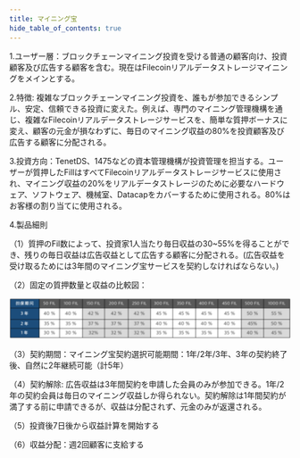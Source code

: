 ```yaml
---
title: マイニング宝
hide_table_of_contents: true
---
```



1.ユーザー層：ブロックチェーンマイニング投資を受ける普通の顧客向け、投資顧客及び広告する顧客を含む。現在はFilecoinリアルデータストレージマイニングをメインとする。

2.特徴: 複雑なブロックチェーンマイニング投資を、誰もが参加できるシンプル、安定、信頼できる投資に変えた。例えば、専門のマイニング管理機構を通じ、複雑なFilecoinリアルデータストレージサービスを、簡単な質押ボーナスに変え、顧客の元金が損なわずに、毎日のマイニング収益の80%を投資顧客及び広告する顧客に分配される。

3.投資方向：TenetDS、1475などの資本管理機構が投資管理を担当する。ユーザーが質押したFillはすべてFilecoinリアルデータストレージサービスに使用され、マイニング収益の20%をリアルデータストレージのために必要なハードウェア、ソフトウェア、機械室、Datacapをカバーするために使用される。80%はお客様の割り当てに使用される。

4.製品細則

（1）質押のFil数によって、投資家1人当たり毎日収益の30~55%を得ることができ、残りの毎日収益は広告収益として広告する顧客に分配される。(広告収益を受け取るためには3年間のマイニング宝サービスを契約しなければならない。)

（2）固定の質押数量と収益の比較図：

![挖矿宝](../../../../../static/img/img_wakuangbao.png)

（3）契約期間：マイニング宝契約選択可能期間：1年/2年/3年、3年の契約終了後、自然に2年継続可能（計5年）

（4）契約解除: 広告収益は3年間契約を申請した会員のみが参加できる。1年/2年の契約会員は毎日のマイニング収益しか得られない。契約解除は1年間契約が満了する前に申請できるが、収益は分配されず、元金のみが返還される。

（5）投資後7日後から収益計算を開始する

（6）収益分配：週2回顧客に支給する
